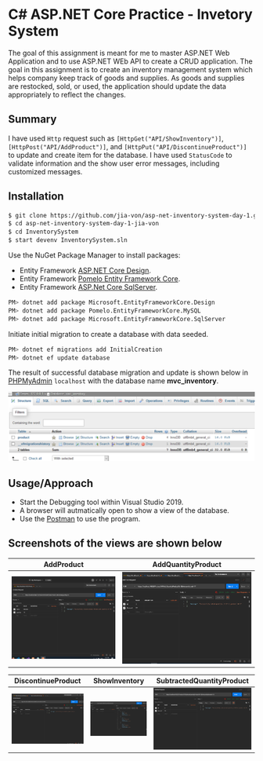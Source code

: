 # C# ASP.NET Core Practice - Invetory System

The goal of this assignment is meant for me to master ASP.NET Web Application and to use ASP.NET WEb API to create a CRUD application. The goal in this assignment is to create an inventory management system which helps company keep track of goods and supplies. As goods and supplies are restocked, sold, or used, the application should update the data appropriately to reflect the changes.

## Summary

I have used `Http` request such as `[HttpGet("API/ShowInventory")]`, `[HttpPost("API/AddProduct")]`, and `[HttpPut("API/DiscontinueProduct")]` to update and create item for the database. I have used `StatusCode` to validate information and the show user error messages, including customized messages. 

## Installation

```bash
$ git clone https://github.com/jia-von/asp-net-inventory-system-day-1.git
$ cd asp-net-inventory-system-day-1-jia-von
$ cd InventorySystem
$ start devenv InventorySystem.sln
```

Use the NuGet Package Manager to install packages:
- Entity Framework [ASP.NET Core Design](https://docs.microsoft.com/en-us/ef/core/get-started/?tabs=netcore-cli).
- Entity Framework [Pomelo Entity Framework Core](https://github.com/PomeloFoundation/Pomelo.EntityFrameworkCore.MySql). 
- Entity Framework [ASP.Net Core SqlServer](https://docs.microsoft.com/en-us/ef/core/).

```bash
PM> dotnet add package Microsoft.EntityFrameworkCore.Design
PM> dotnet add package Pomelo.EntityFrameworkCore.MySQL
PM> dotnet add package Microsoft.EntityFrameworkCore.SqlServer
```

Initiate initial migration to create a database with data seeded.

```bash
PM> dotnet ef migrations add InitialCreation
PM> dotnet ef update database
```

The result of successful database migration and update is shown below in [PHPMyAdmin](https://www.phpmyadmin.net/) `localhost` with the database name **mvc_inventory**.

![table](/ScreenShots/table.PNG)

## Usage/Approach

- Start the Debugging tool within Visual Studio 2019. 
- A browser will autmatically open to show a view of the database. 
- Use the [Postman](https://www.postman.com/) to use the program. 

## Screenshots of the views are shown below

| AddProduct | AddQuantityProduct |
| ------------- | ------------- |
| ![AddProduct](/ScreenShots/AddProduct.PNG) | ![AddQuantityProduct](/ScreenShots/AddQuantityProduct.PNG) |

| DiscontinueProduct | ShowInventory | SubtractedQuantityProduct |
| ------------- | ------------- | ------------- |
| ![DiscontinueProduct](/ScreenShots/DiscontinueProduct.PNG) | ![ShowInventory](/ScreenShots/ShowInventory.PNG) | ![SubtractedQuantityProduct](/ScreenShots/SubtractedQuantityProductPNG.PNG) |







